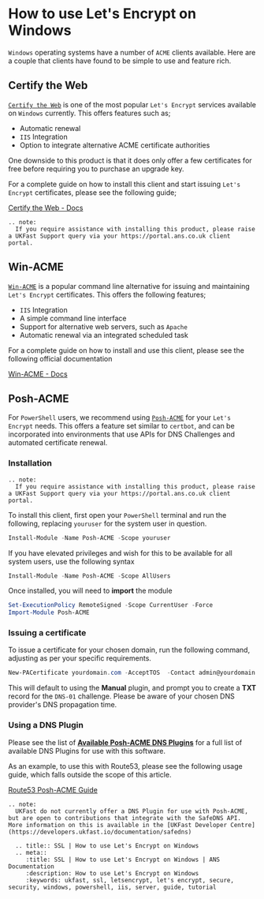 # How to use Let's Encrypt on Windows

`Windows` operating systems have a number of `ACME` clients available. Here are a couple that clients have found to be simple to use and feature rich.

## Certify the Web

[`Certify the Web`](https://certifytheweb.com/) is one of the most popular `Let's Encrypt` services available on `Windows` currently. This offers features such as;

* Automatic renewal
* `IIS` Integration
* Option to integrate alternative ACME certificate authorities

One downside to this product is that it does only offer a few certificates for free before requiring you to purchase an upgrade key.

For a complete guide on how to install this client and start issuing `Let's Encrypt` certificates, please see the following guide;

[Certify the Web - Docs](https://docs.certifytheweb.com/docs/intro)

```eval_rst
.. note:
  If you require assistance with installing this product, please raise a UKFast Support query via your https://portal.ans.co.uk client portal.

```
## Win-ACME

[`Win-ACME`](https://www.win-acme.com/) is a popular command line alternative for issuing and maintaining `Let's Encrypt` certificates. This offers the following features;

* `IIS` Integration
* A simple command line interface
* Support for alternative web servers, such as `Apache`
* Automatic renewal via an integrated scheduled task

For a complete guide on how to install and use this client, please see the following official documentation

[Win-ACME - Docs](https://www.win-acme.com/manual/getting-started)

## Posh-ACME

For `PowerShell` users, we recommend using [`Posh-ACME`](https://github.com/rmbolger/Posh-ACME) for your `Let's Encrypt` needs. This offers a feature set similar to `certbot`, and can be incorporated into environments that use APIs for DNS Challenges and automated certificate renewal.

### Installation

```eval_rst
.. note:
  If you require assistance with installing this product, please raise a UKFast Support query via your https://portal.ans.co.uk client portal.

```

To install this client, first open your `PowerShell` terminal and run the following, replacing `youruser` for the system user in question.

```powershell
Install-Module -Name Posh-ACME -Scope youruser
```

If you have elevated privileges and wish for this to be available for all system users, use the following syntax

```powershell
Install-Module -Name Posh-ACME -Scope AllUsers
```

Once installed, you will need to **import** the module

```powershell
Set-ExecutionPolicy RemoteSigned -Scope CurrentUser -Force
Import-Module Posh-ACME
```

### Issuing a certificate

To issue a certificate for your chosen domain, run the following command, adjusting as per your specific requirements.

```powershell
New-PACertificate yourdomain.com -AcceptTOS  -Contact admin@yourdomain.com
```

This will default to using the **Manual** plugin, and prompt you to create a **TXT** record for the `DNS-01` challenge. Please be aware of your chosen DNS provider's DNS propagation time.

### Using a DNS Plugin

Please see the list of [**Available Posh-ACME DNS Plugins**](https://github.com/rmbolger/Posh-ACME/wiki/List-of-Supported-DNS-Providers) for a full list of available DNS Plugins for use with this software.

As an example, to use this with Route53, please see the following usage guide, which falls outside the scope of this article.

[Route53 Posh-ACME Guide](https://github.com/rmbolger/Posh-ACME/blob/main/Posh-ACME/Plugins/Route53-Readme.md)

```eval_rst
.. note:
  UKFast do not currently offer a DNS Plugin for use with Posh-ACME, but are open to contributions that integrate with the SafeDNS API. More information on this is available in the [UKFast Developer Centre](https://developers.ukfast.io/documentation/safedns)

```

```eval_rst
  .. title:: SSL | How to use Let's Encrypt on Windows
  .. meta::
     :title: SSL | How to use Let's Encrypt on Windows | ANS Documentation
     :description: How to use Let's Encrypt on Windows
     :keywords: ukfast, ssl, letsencrypt, let's encrypt, secure, security, windows, powershell, iis, server, guide, tutorial
```
